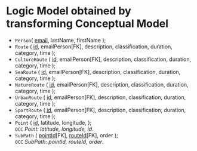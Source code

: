 # Logic Model obtained by transforming Conceptual Model

* `Person`( <u>email</u>, lastName, firstName );  
* `Route` ( <u>id</u>, emailPerson[FK], description, classification, duration, category, time );  
* `CultureRoute` ( <u>id</u>, emailPerson[FK], description, classification, duration, category, time );  
* `SeaRoute` ( <u>id</u>, emailPerson[FK], description, classification, duration, category, time );  
* `NatureRoute` ( <u>id</u>, emailPerson[FK], description, classification, duration, category, time );  
* `UrbanRoute` ( <u>id</u>, emailPerson[FK], description, classification, duration, category, time );  
* `SportRoute` ( <u>id</u>, emailPerson[FK], description, classification, duration, category, time );  
* `Point` ( <u>id</u>, latitude, longitude, );  
`OCC` *Point: latitude, longitude, id*.  
* `SubPath` ( <u>pointId</u>[FK], <u>routeId</u>[FK], order );  
`OCC` *SubPath: pointId, routeId, order*.